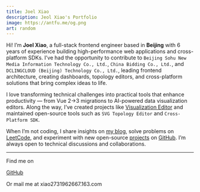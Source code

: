 ```yaml
---
title: Joel Xiao
description: Jeol Xiao's Portfolio
image: https://antfu.me/og.png
art: random
---
```


Hi! I’m **Joel Xiao**, a full-stack frontend engineer based in **Beijing** with 6 years of experience building high-performance web applications and cross-platform SDKs. I’ve had the opportunity to contribute to `Beijing Sohu New Media Information Technology Co., Ltd.`, `China Bidding Co., Ltd.`, and `DCLINGCLOUD (Beijing) Technology Co., Ltd.`, leading frontend architecture, creating dashboards, topology editors, and cross-platform solutions that bring complex ideas to life.

I love transforming technical challenges into practical tools that enhance productivity — from Vue 2→3 migrations to AI-powered data visualization editors. Along the way, I’ve created projects like [Visualization Editor](https://visual-studio-one.vercel.app/) and maintained open-source tools such as `SVG Topology Editor` and `Cross-Platform SDK`.

When I’m not coding, I share insights on [my blog](https://blog.csdn.net/XLL20001022), solve problems on [LeetCode](https://leetcode.cn/u/xiaowenlong1022/), and experiment with new open-source [projects](/projects) on [GitHub](https://github.com/joel-xiao). I’m always open to technical discussions and collaborations.

---

Find me on

<p flex="~ gap-2 wrap" class="mt--2!">
  <a href="https://github.com/joel-xiao" target="_blank"><span op75 i-simple-icons-github /> GitHub</a>
  <!-- <a href="https://bsky.app/profile/antfu.me" target="_blank"><span op75 i-ri-bluesky-fill /> Bluesky</a> -->
  <!-- <a href="https://www.threads.net/@antfu7" target="_blank"><span op75 i-ri-threads-line /> Threads</a> -->
  <!-- <a href="https://chat.antfu.me" target="_blank"><span op75 i-simple-icons-discord /> Discord Server</a> -->
  <!-- <a href="https://www.youtube.com/@Joel-hq3le" target="_blank"><span op75 i-simple-icons-youtube /> YouTube</a> -->
  <!-- <a href="https://www.instagram.com/antfu7" target="_blank"><span op75 i-simple-icons-instagram /> Instagram</a> -->
  <!-- <a href="https://www.douyin.com/user/MS4wLjABAAAAkej6XwMY9kQbtT_jwMR5-gNcXPi7yIc2JTb_LF8ChNupKFUFNJvBI2NcNEIaEZ9H" target="_blank"><span op75 i-simple-icons-tiktok /> 抖音</a> -->
  <!-- <a href="https://space.bilibili.com/429725209" target="_blank"><span op75 i-simple-icons-bilibili /> 哔哩哔哩</a> -->
  <!-- <a href="https://x.com/antfuzh" target="_blank"><span op75 i-ri-twitter-x-fill /> 中文推</a> -->
  <!-- <a href="https://x.com/antfujp" target="_blank"><span op75 i-ri-twitter-x-fill /> 日本語</a> -->
</p>

Or mail me at <span font-mono>xiao2731962667<span i-carbon-at/>.163.com</span>

<!-- <span op50>(</span> Inactive on <span flex="~ inline gap-2 wrap"><a href="https://elk.zone/m.webtoo.ls/@antfu" target="_blank"><span op75 i-simple-icons-mastodon/> Mastodon</a> <a href="https://x.com/antfu7" target="_blank"><span op75 i-ri-twitter-x-fill /> Twitter</a> -->
<!-- <a href="https://www.zhihu.com/people/antfu" target="_blank"><span op75 i-simple-icons-zhihu /> 知乎</a> -->

<!-- <a href="https://weibo.com/u/7485197193" target="_blank"><span op75 i-simple-icons-sinaweibo /> 微博</a></span> <span op50>)</span> -->

<SponsorButtons />

